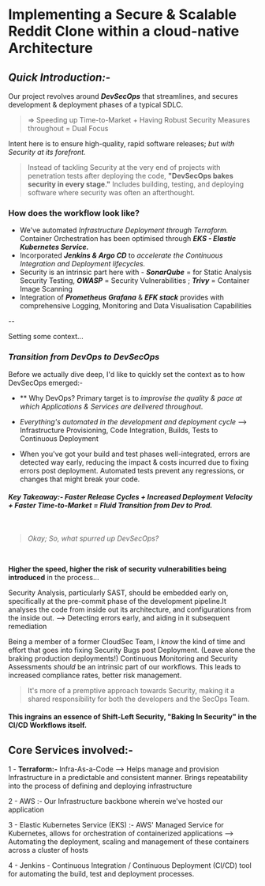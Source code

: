 # Implementing a Secure & Scalable Reddit Clone within a cloud-native Architecture


## _Quick Introduction:-_

Our project revolves around _**DevSecOps**_ that streamlines, and secures development & deployment phases of a typical SDLC.   
> => Speeding up Time-to-Market + Having Robust Security Measures throughout = Dual Focus

Intent here is to ensure high-quality, rapid software releases; _but with Security at its forefront._  



> Instead of tackling Security at the very end of projects with penetration tests after deploying the code, **"DevSecOps bakes security in every stage."** Includes building, testing, and deploying software where security was often an afterthought.

### How does the workflow look like?
- We've automated _Infrastructure Deployment through Terraform._  Container Orchestration has been optimised through **_EKS - Elastic Kubernetes Service._**   
- Incorporated **_Jenkins & Argo CD_** to _accelerate the Continuous Integration and Deployment lifecycles._    
- Security is an intrinsic part here with  - **_SonarQube_** = for Static Analysis Security Testing, **_OWASP_** = Security Vulnerabilities ; **_Trivy_** = Container Image Scanning
- Integration of **_Prometheus_** **_Grafana_** & **_EFK stack_** provides with comprehensive Logging, Monitoring and Data Visualisation Capabilities   

--

Setting some context...


### _Transition from DevOps to DevSecOps_

Before we actually dive deep, I'd like to quickly set the context as to how DevSecOps emerged:-

-  ** Why DevOps? Primary target is to _improvise the quality & pace at which Applications & Services are delivered throughout._ 

-  _Everything's automated in the development and deployment cycle_ -->  Infrastructure Provisioning, Code Integration, Builds, Tests to Continuous Deployment

-  When you've got your build and test phases well-integrated, errors are detected way early, reducing the impact & costs incurred due to fixing errors post deployment. Automated tests prevent any regressions, or changes that might break your code.


####  _Key Takeaway:- Faster Release Cycles + Increased Deployment Velocity + Faster Time-to-Market = Fluid Transition from Dev to Prod._

</br>

>  _Okay; So, what spurred up DevSecOps?_

</br>

**Higher the speed, higher the risk of security vulnerabilities being introduced** in the process...   


   
Security Analysis, particularly SAST, should be embedded early on, specifically at the pre-commit phase of the development pipeline.It analyses the code from inside out its architecture, and configurations from the inside out. --> Detecting errors early, and aiding in it subsequent remediation

Being a member of a former CloudSec Team, I _know_ the kind of time and effort that goes into fixing Security Bugs post Deployment. (Leave alone the braking production deployments!)
Continuous Monitoring and Security Assessments _should_ be an intrinsic part of our workflows. This leads to increased compliance rates, better risk management. 

> It's more of a premptive approach towards Security, making it a shared responsibility for both the developers and the SecOps Team. 


#### This ingrains an essence of Shift-Left Security, "Baking In Security" in the CI/CD Workflows itself.


## Core Services involved:-

  1 - **Terraform:-** Infra-As-a-Code --> Helps manage and provision Infrastructure in a predictable and consistent manner. Brings repeatability into the process of defining and deploying infrastructure

  2 - AWS :- Our Infrastructure backbone wherein we've hosted our application

  3 - Elastic Kubernetes Service (EKS) :- AWS' Managed Service for Kubernetes, allows for orchestration of containerized applications --> Automating the deployment, scaling and management of these containers across a cluster of hosts

  4 -  Jenkins - Continuous Integration / Continuous Deployment (CI/CD) tool for automating the build, test and deployment processes.



